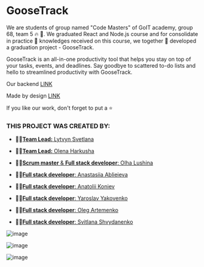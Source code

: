 # GooseTrack

We are students of group named "Code Masters" of GоIT academy, group 68, team 5 🔥 🚀. We graduated React and Node.js course and for consolidate in practice 📌 knowledges received on this course, we together 🤝 developed a graduation project - GooseTrack.

GooseTrack is an all-in-one productivity tool that helps you stay on top of your tasks, events, and deadlines. Say goodbye to scattered to-do lists and hello to streamlined productivity with GooseTrack.

Our backend  <a href="https://github.com/OlhaLushina/project-CodeMasters02-backend">LINK</a>

Made by design  <a href="https://www.figma.com/file/kXtsjq7Tts3YzolUVqgNsp/Goose-Track?node-id=0%3A1&t=1A4UeIYiOYEgfGkN-1">LINK</a>

If you like our work, don't forget to put a ⭐
### THIS PROJECT WAS CREATED BY:

- :man_student:[**Team Lead:** Lytvyn Svetlana](https://github.com/0trava)
- :man_student:[**Team Lead:**  Olena Harkusha](https://github.com/OlenaHarkusha)
- :man_student:[**Scrum master** & **Full stack developer**: Olha Lushina](https://github.com/OlhaLushina)

- :man_student:[**Full stack developer**: Anastasiia Ablieieva](https://github.com/Anastasiia-Ablieieva)
- :man_student:[**Full stack developer**: Anatolii Koniev](https://github.com/Demag0g1)
- :man_student:[**Full stack developer**: Yaroslav Yakovenko](https://github.com/Yaroslav-Yaroslav)


- :man_student:[**Full stack developer**: Oleg Artemenko](https://github.com/OlegArt1)
- :man_student:[**Full stack developer**: Svitlana Shvydanenko ](https://github.com/Svitlana-Sh)


![image](https://github.com/0trava/project-CodeMasters02/assets/102797527/e0be85a3-7ce7-4119-bf9d-4ec0007aa2a0)

![image](https://github.com/0trava/project-CodeMasters02/assets/102797527/b3600cd1-76ec-4121-85b5-bdd8d4114913)

![image](https://github.com/0trava/project-CodeMasters02/assets/102797527/d57cc70c-36a3-456d-9ca6-fd169a629be1)

